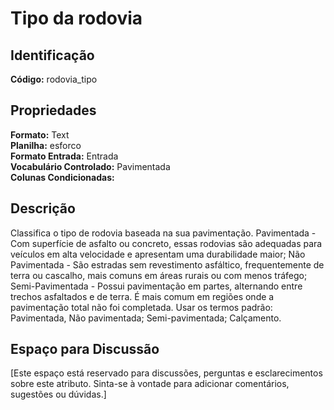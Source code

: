 # Tipo da rodovia

## Identificação
**Código:** rodovia_tipo

## Propriedades
**Formato:** Text  
**Planilha:** esforco  
**Formato Entrada:** Entrada  
**Vocabulário Controlado:** Pavimentada  
**Colunas Condicionadas:**   

## Descrição
Classifica o tipo de rodovia baseada na sua pavimentação. Pavimentada - Com superfície de asfalto ou concreto, essas rodovias são adequadas para veículos em alta velocidade e apresentam uma durabilidade maior; Não Pavimentada - São estradas sem revestimento asfáltico, frequentemente de terra ou cascalho, mais comuns em áreas rurais ou com menos tráfego; Semi-Pavimentada - Possui pavimentação em partes, alternando entre trechos asfaltados e de terra. É mais comum em regiões onde a pavimentação total não foi completada. Usar os termos padrão: Pavimentada, Não pavimentada; Semi-pavimentada; Calçamento.

## Espaço para Discussão
[Este espaço está reservado para discussões, perguntas e esclarecimentos sobre este atributo. Sinta-se à vontade para adicionar comentários, sugestões ou dúvidas.]
